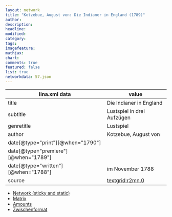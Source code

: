 ```yaml
---
layout: network
title: "Kotzebue, August von: Die Indianer in England (1789)"
author:
description:
headline:
modified:
category:
tags:
imagefeature: 
mathjax: 
chart: 
comments: true
featured: false
list: true
networkdata: 57.json
---
```

lina.xml data  | value
------------- | -------------
title|Die Indianer in England
subtitle|Lustspiel in drei Aufzügen
genretitle|Lustspiel
author|Kotzebue, August von
date[@type="print"][@when="1790"]|
date[@type="premiere"][@when="1789"]|
date[@type="written"][@when="1788"]|im November 1788
source|[textgrid:r2mn.0](https://textgridlab.org/1.0/tgcrud-public/rest/textgrid:r2mn.0/data)



* [Network (sticky and static)](/network57)
* [Matrix](/matrix57)
* [Amounts](/amounts57)
* [Zwischenformat](/lina57 )
